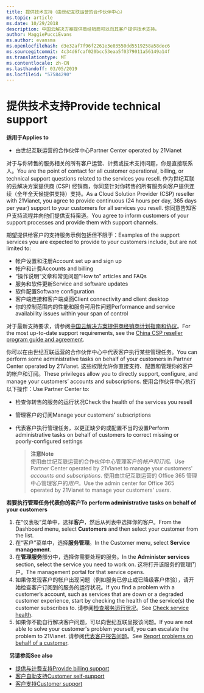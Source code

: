 ```yaml
---
title: 提供技术支持（由世纪互联运营的合作伙伴中心）
ms.topic: article
ms.date: 10/29/2018
description: 中国云解决方案提供商经销商可以向其客户提供技术支持。
author: MaggiePucciEvans
ms.author: evansma
ms.openlocfilehash: d3e32af7f96f2261e3e03550dd5519258a58dec6
ms.sourcegitcommit: 4c34d6fcaf020bcc53eaa5f0379011a56149a14f
ms.translationtype: MT
ms.contentlocale: zh-CN
ms.lasthandoff: 03/05/2019
ms.locfileid: "57584290"
---
```

# <a name="provide-technical-support"></a><span data-ttu-id="45297-103">提供技术支持</span><span class="sxs-lookup"><span data-stu-id="45297-103">Provide technical support</span></span>

<span data-ttu-id="45297-104">**适用于**</span><span class="sxs-lookup"><span data-stu-id="45297-104">**Applies to**</span></span>

-   <span data-ttu-id="45297-105">由世纪互联运营的合作伙伴中心</span><span class="sxs-lookup"><span data-stu-id="45297-105">Partner Center operated by 21Vianet</span></span>

<span data-ttu-id="45297-106">对于与你转售的服务相关的所有客户运营、计费或技术支持问题，你是直接联系人。</span><span class="sxs-lookup"><span data-stu-id="45297-106">You are the point of contact for all customer operational, billing, or technical support questions related to the services you resell.</span></span> <span data-ttu-id="45297-107">作为世纪互联的云解决方案提供商 (CSP) 经销商，你同意针对你转售的所有服务向客户提供连续（全年全天候提供支持）支持。</span><span class="sxs-lookup"><span data-stu-id="45297-107">As a Cloud Solution Provider (CSP) reseller with 21Vianet, you agree to provide continuous (24 hours per day, 365 days per year) support to your customers for all services you resell.</span></span> <span data-ttu-id="45297-108">你同意告知客户支持流程并向他们提供支持渠道。</span><span class="sxs-lookup"><span data-stu-id="45297-108">You agree to inform customers of your support processes and provide them with support channels.</span></span>  

<span data-ttu-id="45297-109">期望提供给客户的支持服务示例包括但不限于：</span><span class="sxs-lookup"><span data-stu-id="45297-109">Examples of the support services you are expected to provide to your customers include, but are not limited to:</span></span>
 
-   <span data-ttu-id="45297-110">帐户设置和注册</span><span class="sxs-lookup"><span data-stu-id="45297-110">Account set up and sign up</span></span> 
-   <span data-ttu-id="45297-111">帐户和计费</span><span class="sxs-lookup"><span data-stu-id="45297-111">Accounts and billing</span></span> 
-   <span data-ttu-id="45297-112">“操作说明”文章和常见问题</span><span class="sxs-lookup"><span data-stu-id="45297-112">"How to” articles and FAQs</span></span> 
-   <span data-ttu-id="45297-113">服务和软件更新</span><span class="sxs-lookup"><span data-stu-id="45297-113">Service and software updates</span></span> 
-   <span data-ttu-id="45297-114">软件配置</span><span class="sxs-lookup"><span data-stu-id="45297-114">Software configuration</span></span> 
-   <span data-ttu-id="45297-115">客户端连接和客户端桌面</span><span class="sxs-lookup"><span data-stu-id="45297-115">Client connectivity and client desktop</span></span>
-   <span data-ttu-id="45297-116">你的控制范围内的性能和服务可用性问题</span><span class="sxs-lookup"><span data-stu-id="45297-116">Performance and service availability issues within your span of control</span></span> 

<span data-ttu-id="45297-117">对于最新支持要求，请参阅[中国云解决方案提供商经销商计划指南和协议](csp-program-guide-and-agreements.md)。</span><span class="sxs-lookup"><span data-stu-id="45297-117">For the most up-to-date support requirements, see the [China CSP reseller program guide and agreement](csp-program-guide-and-agreements.md).</span></span>

<span data-ttu-id="45297-118">你可以在由世纪互联运营的合作伙伴中心中代表客户执行某些管理任务。</span><span class="sxs-lookup"><span data-stu-id="45297-118">You can perform some administrative tasks on behalf of your customers in Partner Center operated by 21Vianet.</span></span> <span data-ttu-id="45297-119">这些权限允许你直接支持、配置和管理你的客户的帐户和订阅。</span><span class="sxs-lookup"><span data-stu-id="45297-119">These privileges allow you to directly support, configure, and manage your customers’ accounts and subscriptions.</span></span> <span data-ttu-id="45297-120">使用合作伙伴中心执行以下操作：</span><span class="sxs-lookup"><span data-stu-id="45297-120">Use Partner Center to:</span></span>

-   <span data-ttu-id="45297-121">检查你转售的服务的运行状况</span><span class="sxs-lookup"><span data-stu-id="45297-121">Check the health of the services you resell</span></span>
-   <span data-ttu-id="45297-122">管理客户的订阅</span><span class="sxs-lookup"><span data-stu-id="45297-122">Manage your customers' subscriptions</span></span>
-   <span data-ttu-id="45297-123">代表客户执行管理任务，以更正缺少的或配置不当的设置</span><span class="sxs-lookup"><span data-stu-id="45297-123">Perform administrative tasks on behalf of customers to correct missing or poorly-configured settings</span></span>

    ><span data-ttu-id="45297-124">**注意**</span><span class="sxs-lookup"><span data-stu-id="45297-124">**Note**</span></span><br><span data-ttu-id="45297-125">使用由世纪互联运营的合作伙伴中心管理客户的*帐户和订阅*。</span><span class="sxs-lookup"><span data-stu-id="45297-125">Use Partner Center operated by 21Vianet to manage your customers' *accounts and subscriptions*.</span></span> <span data-ttu-id="45297-126">使用由世纪互联运营的 Office 365 管理中心管理客户的*用户*。</span><span class="sxs-lookup"><span data-stu-id="45297-126">Use the admin center for Office 365 operated by 21Vianet to manage your customers' *users*.</span></span> 

<span data-ttu-id="45297-127">**若要执行管理任务代表你的客户**</span><span class="sxs-lookup"><span data-stu-id="45297-127">**To perform administrative tasks on behalf of your customers**</span></span>

1.  <span data-ttu-id="45297-128">在“仪表板”菜单中，选择**客户**，然后从列表中选择你的客户。</span><span class="sxs-lookup"><span data-stu-id="45297-128">From the Dashboard menu, select **Customers** and then select your customer from the list.</span></span>
2.  <span data-ttu-id="45297-129">在“客户”菜单中，选择**服务管理**。</span><span class="sxs-lookup"><span data-stu-id="45297-129">In the Customer menu, select **Service management**.</span></span>
3.  <span data-ttu-id="45297-130">在**管理服务**部分中，选择你需要处理的服务。</span><span class="sxs-lookup"><span data-stu-id="45297-130">In the **Administer services** section, select the service you need to work on.</span></span> <span data-ttu-id="45297-131">这将打开该服务的管理门户。</span><span class="sxs-lookup"><span data-stu-id="45297-131">The management portal for that service opens.</span></span>
4.  <span data-ttu-id="45297-132">如果你发现客户的帐户出现问题（例如服务已停止或已降级客户体验），请开始检查客户订阅到的服务的运行状况。</span><span class="sxs-lookup"><span data-stu-id="45297-132">If you find a problem with a customer’s account, such as services that are down or a degraded customer experience, start by checking the health of the service(s) the customer subscribes to.</span></span> <span data-ttu-id="45297-133">请参阅[检查服务运行状况](check-service-health.md)。</span><span class="sxs-lookup"><span data-stu-id="45297-133">See [Check service health](check-service-health.md).</span></span>
5.  <span data-ttu-id="45297-134">如果你不能自行解决客户问题，可以向世纪互联呈报该问题。</span><span class="sxs-lookup"><span data-stu-id="45297-134">If you are not able to solve your customer's problem yourself, you can escalate the problem to 21Vianet.</span></span> <span data-ttu-id="45297-135">请参阅[代表客户报告问题](report-problems-on-behalf-of-a-customer.md)。</span><span class="sxs-lookup"><span data-stu-id="45297-135">See [Report problems on behalf of a customer](report-problems-on-behalf-of-a-customer.md).</span></span>

 
<span data-ttu-id="45297-136">**另请参阅**</span><span class="sxs-lookup"><span data-stu-id="45297-136">**See also**</span></span>

-   [<span data-ttu-id="45297-137">提供与计费支持</span><span class="sxs-lookup"><span data-stu-id="45297-137">Provide billing support</span></span>](provide-billing-support.md)
-   [<span data-ttu-id="45297-138">客户自助支持</span><span class="sxs-lookup"><span data-stu-id="45297-138">Customer self-support</span></span>](customer-self-support.md)
-   [<span data-ttu-id="45297-139">客户支持</span><span class="sxs-lookup"><span data-stu-id="45297-139">Customer support</span></span>](customer-support.md)


 




